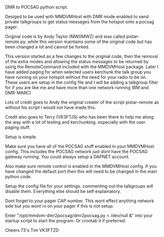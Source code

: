 DMR to POCSAG python script.

Desiged to be used with MMDVMHost with DMR mode enabled to send private talkgroups to get status messages from the hotspot onto a pocsag pager.

Original code is by Andy Taylor (MW0MWZ) and was called pistar-remote.py. while this version maintains some of the original code but has been changed a lot and cannot be forked.

This version started as a few changes to the original code, then the removal of the extra modes and allowing the status messages to be returned by using the RemoteCommand included with the MMDVMHost package.
Later I have added paging for when selected users kerchunk the talk group you have running on your hotspot without the need for your radio to be on.
These users are setup in the config file and I will be adding a talkgroup filter for if you are like me and have more than one network running (BM and DMR-MARC)

Lots of credit goes to Andy the original creater of the script pistar-remote as without his script I would not have made this.

Credit also goes to Terry (VK3FTJS) who has been there to help me along the way with a lot of testing and kerchunking. especially with the user paging stuff.



Setup is simple.

Make sure you have all of the POCSAG stuff enabled in your MMDVMHost config. This includes the POCSAG network just dont have the POCSAG gateway running. You could always setup a DAPNET account.

Also make sure remote control is enabled in the MMDVMHost config. If you have changed the default port then this will need to be changed in the main python code.

Setup the config file for your settings. commenting out the talkgroups will disable them. Everything else should be self explainatory.

Dont forget to your pager CAP number. This wont effect anything network side but you wont rx on your pager if this is not setup.

Enter "/opt/mmdvm-dmr2pocsag/dmr2pocsag.py > /dev/null &" into your startup script to start the program. Or crontab it if preferred.

Cheers 73's
Tim VK3FTZD
